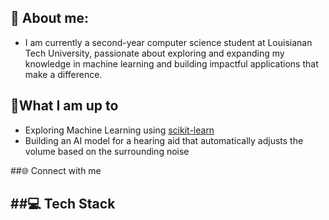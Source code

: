 ## 💫 About me:
- I am currently a second-year computer science student at Louisianan Tech University, passionate about exploring and expanding my knowledge in machine learning and building impactful applications that make a difference.

## 🚀What I am up to
- Exploring Machine Learning using [scikit-learn](https://scikit-learn.org/stable/)
- Building an AI model for a hearing aid that automatically adjusts the volume based on the surrounding noise

##🌐 Connect with me

##💻 Tech Stack
- 
